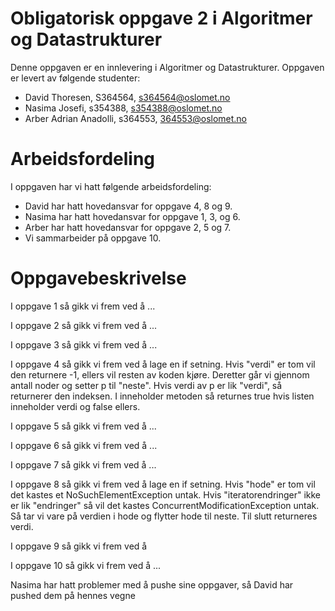 # Obligatorisk oppgave 2 i Algoritmer og Datastrukturer

Denne oppgaven er en innlevering i Algoritmer og Datastrukturer.
Oppgaven er levert av følgende studenter:
* David Thoresen, S364564, s364564@oslomet.no
* Nasima Josefi, s354388, s354388@oslomet.no
* Arber Adrian Anadolli, s364553, 364553@oslomet.no

# Arbeidsfordeling

I oppgaven har vi hatt følgende arbeidsfordeling:
* David har hatt hovedansvar for oppgave 4, 8 og 9.
* Nasima har hatt hovedansvar for oppgave 1, 3, og 6.
* Arber har hatt hovedansvar for oppgave 2, 5 og 7.
* Vi sammarbeider på oppgave 10.

# Oppgavebeskrivelse

I oppgave 1 så gikk vi frem ved å ...

I oppgave 2 så gikk vi frem ved å ...

I oppgave 3 så gikk vi frem ved å ...

I oppgave 4 så gikk vi frem ved å lage en if setning.
Hvis "verdi" er tom vil den returnere -1, ellers vil resten av koden kjøre.
Deretter går vi gjennom antall noder og setter p til "neste".
Hvis verdi av p er lik "verdi", så returnerer den indeksen.
I inneholder metoden så returnes true hvis listen inneholder verdi og false ellers.

I oppgave 5 så gikk vi frem ved å ...

I oppgave 6 så gikk vi frem ved å ...

I oppgave 7 så gikk vi frem ved å ...

I oppgave 8 så gikk vi frem ved å lage en if setning.
Hvis "hode" er tom vil det kastes et NoSuchElementException untak.
Hvis "iteratorendringer" ikke er lik "endringer" så vil det kastes ConcurrentModificationException untak.
Så tar vi vare på verdien i hode og flytter hode til neste.
Til slutt returneres verdi.

I oppgave 9 så gikk vi frem ved å 

I oppgave 10 så gikk vi frem ved å ...

Nasima har hatt problemer med å pushe sine oppgaver, så David har pushed dem på hennes vegne
